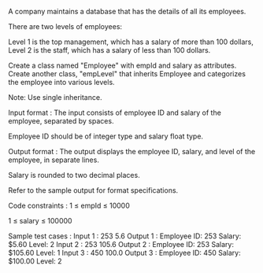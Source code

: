A company maintains a database that has the details of all its employees.



There are two levels of employees:

Level 1 is the top management, which has a salary of more than 100 dollars,
Level 2 is the staff, which has a salary of less than 100 dollars.


Create a class named "Employee" with empId and salary as attributes. Create another class, "empLevel" that inherits Employee and categorizes the employee into various levels.



Note: Use single inheritance.

Input format :
The input consists of employee ID and salary of the employee, separated by spaces.

Employee ID should be of integer type and salary float type.

Output format :
The output displays the employee ID, salary, and level of the employee, in separate lines.

Salary is rounded to two decimal places.



Refer to the sample output for format specifications.

Code constraints :
1 ≤ empId ≤ 10000

1 ≤ salary ≤ 100000

Sample test cases :
Input 1 :
253 5.6
Output 1 :
Employee ID: 253
Salary: $5.60
Level: 2
Input 2 :
253 105.6
Output 2 :
Employee ID: 253
Salary: $105.60
Level: 1
Input 3 :
450 100.0
Output 3 :
Employee ID: 450
Salary: $100.00
Level: 2
